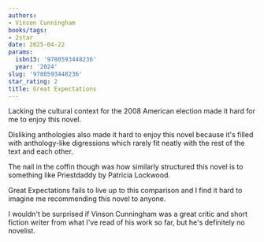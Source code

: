 ```yaml
---
authors:
- Vinson Cunningham
books/tags:
- 2star
date: 2025-04-22
params:
  isbn13: '9780593448236'
  year: '2024'
slug: '9780593448236'
star_rating: 2
title: Great Expectations
---
```


<!--more-->

Lacking the cultural context for the 2008 American election made it hard for me to enjoy this novel.

Disliking anthologies also made it hard to enjoy this novel because it's filled with anthology-like digressions which rarely fit neatly with the rest of the text and each other.

The nail in the coffin though was how similarly structured this novel is to something like Priestdaddy by Patricia Lockwood.

Great Expectations fails to live up to this comparison and I find it hard to imagine me recommending this novel to anyone.

I wouldn't be surprised if Vinson Cunningham was a great critic and short fiction writer from what I've read of his work so far, but he's definitely no novelist.